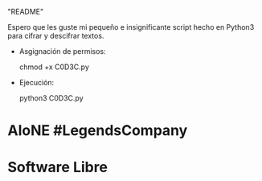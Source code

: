 "README"

Espero que les guste mi pequeño e insignificante script hecho en Python3 para cifrar y descifrar textos.

- Asgignación de permisos:

    chmod +x C0D3C.py

- Ejecución:

    python3 C0D3C.py

    
# AloNE #LegendsCompany
# Software Libre
